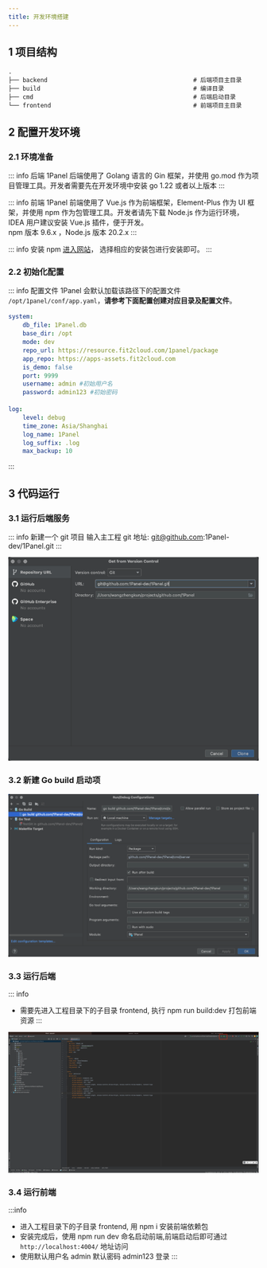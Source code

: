 ```yaml
---
title: 开发环境搭建
---
```


## 1 项目结构

```
.
├── backend                                         # 后端项目主目录
├── build                                           # 编译目录
├── cmd                                             # 后端启动目录
└── frontend                                        # 前端项目主目录

```

## 2 配置开发环境

### 2.1 环境准备

::: info 后端
1Panel 后端使用了 Golang 语言的 Gin 框架，并使用 go.mod 作为项目管理工具。开发者需要先在开发环境中安装 go 1.22 或者以上版本
:::

::: info 前端
1Panel 前端使用了 Vue.js 作为前端框架，Element-Plus 作为 UI 框架，并使用 npm 作为包管理工具。开发者请先下载 Node.js 作为运行环境，IDEA 用户建议安装 Vue.js 插件，便于开发。  
npm 版本 9.6.x ，Node.js 版本 20.2.x
:::

::: info 安装 npm
[进入网站](https://nodejs.org/en/download/)， 选择相应的安装包进行安装即可。
:::

### 2.2 初始化配置

::: info 配置文件
1Panel 会默认加载该路径下的配置文件 `/opt/1panel/conf/app.yaml`，**请参考下面配置创建对应目录及配置文件**。

```yaml
system:
    db_file: 1Panel.db
    base_dir: /opt
    mode: dev
    repo_url: https://resource.fit2cloud.com/1panel/package
    app_repo: https://apps-assets.fit2cloud.com
    is_demo: false
    port: 9999
    username: admin #初始用户名
    password: admin123 #初始密码

log:
    level: debug
    time_zone: Asia/Shanghai
    log_name: 1Panel
    log_suffix: .log
    max_backup: 10
```
:::

## 3 代码运行

### 3.1 运行后端服务

::: info
新建一个 git 项目 输入主工程 git 地址: git@github.com:1Panel-dev/1Panel.git
:::

![img.png](open.png)

### 3.2 新建 Go build 启动项

![img.png](go_build.png)

### 3.3 运行后端

::: info
- 需要先进入工程目录下的子目录 frontend, 执行 npm run build:dev 打包前端资源
:::

![img.png](start.png)

### 3.4 运行前端

:::info
- 进入工程目录下的子目录 frontend, 用 npm i 安装前端依赖包  
- 安装完成后，使用 npm run dev 命名启动前端,前端启动后即可通过 `http://localhost:4004/` 地址访问
- 使用默认用户名 admin 默认密码 admin123 登录
:::

